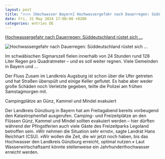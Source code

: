 ```yaml
---
layout: post
title: "🔥🔥🔥 [Hochwasser Bayern] Hochwassergefahr nach Dauerregen: Süddeutschland rüstet sich ..."
date: Fri, 31 May 2024 17:00:00 +0200
categories: entries DE
---
```

[Hochwassergefahr nach Dauerregen: Süddeutschland rüstet sich ...](https://www.spiegel.de/panorama/hochwasser-in-bayern-und-baden-wuerttemberg-kellernutzung-meiden-pegelstaende-steigen-rapide-an-a-e8d529e8-ef74-43a2-a5b9-1f4d3a7a6f65)

![Hochwassergefahr nach Dauerregen: Süddeutschland rüstet sich ...](https://cdn.prod.www.spiegel.de/images/c4f38376-8e8e-4d8e-9834-ad4688ae7447_w1200_r1.778_fpx58.67_fpy50.jpg)

Im schwäbischen Sigmarszell fielen innerhalb von 24 Stunden rund 128 Liter Regen pro Quadratmeter – und es soll weiter regnen. Viele Gemeinden in Bayern und ...

Der Fluss Zusam im Landkreis Augsburg ist schon über die Ufer getreten und hat Straßen überspült und einige Keller geflutet. Es habe aber weder große Schäden noch Verletzte gegeben, teilte die Polizei am frühen Samstagmorgen mit.

Campingplätze an Günz, Kammel und Mindel evakuiert

Der Landkreis Günzburg in Bayern hat am Freitagabend bereits vorbeugend den Katastrophenfall ausgerufen. Camping- und Freizeitplätze an den Flüssen Günz, Kammel und Mindel sollten evakuiert werden – hier dürften während der Pfingstferien auch viele Gäste des Freizeitparks Legoland betroffen sein. »Wir nehmen die Situation sehr ernst«, sagte Landrat Hans Reichhart (CSU). »Wir wollen die Zeit, die wir jetzt noch haben, bis das Hochwasser den Landkreis Günzburg erreicht, optimal nutzen.« Laut Wasserwirtschaftsamt könnte stellenweise ein Jahrhunderthochwasser erreicht werden.

